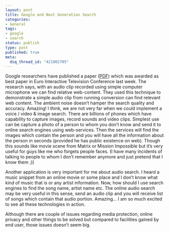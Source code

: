 ```yaml
--- 
layout: post
title: Google and Next Generation Search
categories: 
- General
tags:
- google
- search
status: publish
type: post
published: true
meta: 
  dsq_thread_id: "421002705"
---
```

Google researchers have published a paper (<a href="http://www.mangolassi.org/covell/pubs/euroITV-2006.pdf" title="PDF" target="_blank">PDF</a>) which was awarded as best paper in Euro Interactive Television Conference last week. The research says, with an audio clip recorded using simple computer microphone we can find relative web-content. They used this technique to demonstrate a simple audio clip from running conversion can find relevant web content. The ambient noise doesn’t hamper the search quality and accuracy. Amazing! I think, we are not very far when we could implement a voice / video &amp; image search.
There are billions of phones which have capability to capture images, record sounds and video clips. Simplest use can be capture a photo of a person to whom you don’t know and send it to online search engines using web-services. Then the services will find the images which contain the person and you will have all the information about the person in seconds (provided he has public existence on web). Though this sounds like movie scene from Matrix or Mission Impossible but it’s very useful for guys like me who forgets people faces. (I have many incidents of talking to people to whom I don’t remember anymore and just pretend that I know them ;))

Another application is very important for me about audio search. I heard a music snippet from an online movie or some place and I don’t know what kind of music that is or any artist information. Now, how should I use search engines to find the song name, artist name etc. The online audio search may be very useful in this sense, send an audio clip and you will receive list of songs which contain that audio portion. Amazing… I am so much excited to see all these technologies in action.

Although there are couple of issues regarding media protection, online privacy and other things to be solved but compared to facilities gained by end user, those issues doesn’t seem big.
